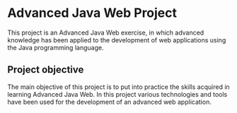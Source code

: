 # Advanced Java Web Project

This project is an Advanced Java Web exercise, in which advanced knowledge has been applied to the development of web applications using the Java programming language.

## Project objective

The main objective of this project is to put into practice the skills acquired in learning Advanced Java Web. In this project various technologies and tools have been used for the development of an advanced web application.
